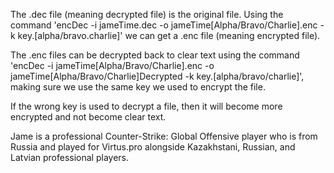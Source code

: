 The .dec file (meaning decrypted file) is the original file.
Using the command 'encDec -i jameTime.dec -o jameTime[Alpha/Bravo/Charlie].enc -k key.[alpha/bravo.charlie]' we can get a .enc file (meaning encrypted file).

The .enc files can be decrypted back to clear text using the command 'encDec -i jameTime[Alpha/Bravo/Charlie].enc -o jameTime[Alpha/Bravo/Charlie]Decrypted -k key.[alpha/bravo/charlie]', making sure we
use the same key we used to encrypt the file.

If the wrong key is used to decrypt a file, then it will become more encrypted and not become clear text.




Jame is a professional Counter-Strike: Global Offensive player who is from Russia and played for Virtus.pro
alongside Kazakhstani, Russian, and Latvian professional players.


